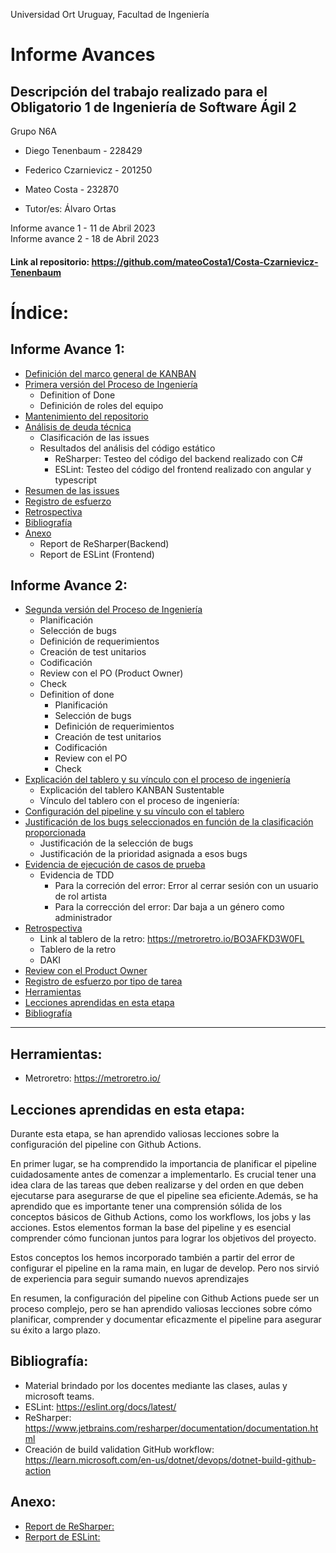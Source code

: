 Universidad Ort Uruguay, Facultad de Ingeniería

# Informe Avances 


## Descripción del trabajo realizado para el Obligatorio 1 de Ingeniería de Software Ágil 2




Grupo N6A 

- Diego Tenenbaum - 228429

- Federico Czarnievicz - 201250 

- Mateo Costa - 232870

- Tutor/es: Álvaro Ortas

Informe avance 1 - 11 de Abril 2023 <br>
Informe avance 2 - 18 de Abril 2023 



#### Link al repositorio: https://github.com/mateoCosta1/Costa-Czarnievicz-Tenenbaum

# Índice:
## Informe Avance 1:

- [Definición del marco general de KANBAN](/Informe%20Avance%201/Definicion%20de%20marco%20general%20de%20KANBAN.pdf)
- [Primera versión del Proceso de Ingeniería](/Informe%20Avance%201/Primera%20version%20del%20proceso%20de%20ingenieria.pdf)
    - Definition of Done
    - Definición de roles del equipo
- [Mantenimiento del repositorio](/Informe%20Avance%201/Mantenimiento%20del%20repositorio.pdf)
- [Análisis de deuda técnica](/Informe%20Avance%201/Analisis%20deuda%20tecnica.pdf)    
    - Clasificación de las issues
    - Resultados del análisis del código estático
        - ReSharper: Testeo del código del backend realizado con C#
        - ESLint: Testeo del código del frontend realizado con angular y typescript
- [Resumen de las issues](/Informe%20Avance%201/Resumen%20de%20las%20issues.pdf)
- [Registro de esfuerzo](/Informe%20Avance%201/Registro%20de%20esfuerzo.pdf)
- [Retrospectiva](/Informe%20Avance%201/Retrospectiva.pdf)
- [Bibliografía](#bibliografia) 
- [Anexo](#anexo)
    - Report de ReSharper(Backend)
    - Report de ESLint (Frontend)

## Informe Avance 2:
- [Segunda versión del Proceso de Ingeniería](/InformeAvance%202/Segunda%20version%20proceso%20de%20ingenieria.pdf)
    - Planificación
    - Selección de bugs
    - Definición de requerimientos
    - Creación de test unitarios
    - Codificación
    - Review con el PO (Product Owner)
    - Check
    - Definition of done
        - Planificación
        - Selección de bugs
        - Definición de requerimientos
        - Creación de test unitarios
        - Codificación
        - Review con el PO
        - Check
- [Explicación del tablero y su vínculo con el proceso de ingeniería](/InformeAvance%202/Explicacion%20del%20tablero%20y%20su%20vinculo%20con%20el%20proceso%20de%20ingenieria.pdf)
    - Explicación del tablero KANBAN Sustentable
    - Vínculo del tablero con el proceso de ingeniería:
- [Configuración del pipeline y su vínculo con el tablero](/InformeAvance%202/Configuracion%20del%20pipeline.pdf)
- [Justificación de los bugs seleccionados en función de la clasificación proporcionada](/InformeAvance%202/Justificacion%20de%20los%20bugs%20seleccionados%20.pdf)
    - Justificación de la selección de bugs
    - Justificación de la prioridad asignada a esos bugs
- [Evidencia de ejecución de casos de prueba](/InformeAvance%202/Evidencia%20de%20ejecucion%20de%20casos%20de%20prueba%20.pdf)
    - Evidencia de TDD
        - Para la correción del error: Error al cerrar sesión con un usuario de rol artista
        - Para la corrección del error: Dar baja a un género como administrador
- [Retrospectiva](/InformeAvance%202/Retrospectiva.pdf)
    - Link al tablero de la retro: https://metroretro.io/BO3AFKD3W0FL
    - Tablero de la retro
    - DAKI
- [Review con el Product Owner](/InformeAvance%202/Review%20con%20el%20PO.pdf)
- [Registro de esfuerzo por tipo de tarea](/InformeAvance%202/Registro%20esfuerzo.pdf)
- [Herramientas](#herramientas)
- [Lecciones aprendidas en esta etapa](#lecciones)
- [Bibliografía](#bibliografia) 

<hr>

## Herramientas:<a name="herramientas"></a>
- Metroretro: https://metroretro.io/

## Lecciones aprendidas en esta etapa: <a name="lecciones"></a>

Durante esta etapa, se han aprendido valiosas lecciones sobre la configuración del pipeline con Github Actions.

En primer lugar, se ha comprendido la importancia de planificar el pipeline cuidadosamente antes de comenzar a implementarlo. Es crucial tener una idea clara de las tareas que deben realizarse y del orden en que deben ejecutarse para asegurarse de que el pipeline sea eficiente.Además, se ha aprendido que es importante tener una comprensión sólida de los conceptos básicos de Github Actions, como los workflows, los jobs y las acciones. Estos elementos forman la base del pipeline y es esencial comprender cómo funcionan juntos para lograr los objetivos del proyecto.

Estos conceptos los hemos incorporado también a partir del error de configurar el pipeline en la rama main, en lugar de develop. Pero nos sirvió de experiencia para seguir sumando nuevos aprendizajes

En resumen, la configuración del pipeline con Github Actions puede ser un proceso complejo, pero se han aprendido valiosas lecciones sobre cómo planificar, comprender y documentar eficazmente el pipeline para asegurar su éxito a largo plazo.

## Bibliografía:<a name="bibliografia"></a>

- Material brindado por los docentes mediante las clases, aulas y microsoft teams.
- ESLint: https://eslint.org/docs/latest/ 
- ReSharper: https://www.jetbrains.com/resharper/documentation/documentation.html 
- Creación de build validation GitHub workflow: https://learn.microsoft.com/en-us/dotnet/devops/dotnet-build-github-action
## Anexo:<a name="anexo"></a>
 - [Report de ReSharper:](/Obligatorio/codigo/ArenaGestor/reportReSharper.xml) 
 - [Rerport de ESLint:](/Obligatorio/codigo/ArenaGestorFront/reportESLint.txt)